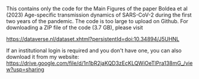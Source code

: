 This contains only the code for the Main Figures of the paper Boldea et al (2023) Age-specific transmission dynamics of
SARS-CoV-2 during the first two years of the
pandemic. The code is too large to upload on Github. For downloading a ZIP file of the code (3.7 GB), please visit

https://dataverse.nl/dataset.xhtml?persistentId=doi:10.34894/J5UHNL

If an institutional login is required and you don't have one, you can also download it from my website:
https://drive.google.com/file/d/1n1bR2jaKQD3zEcKLQWiOeTlPra138mG_/view?usp=sharing
